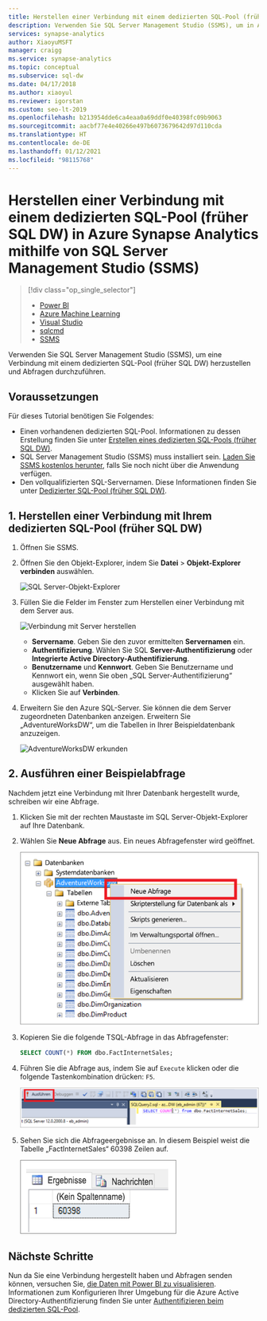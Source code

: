 ```yaml
---
title: Herstellen einer Verbindung mit einem dedizierten SQL-Pool (früher SQL DW) mit SSMS
description: Verwenden Sie SQL Server Management Studio (SSMS), um in Azure Synapse Analytics eine Verbindung mit einem dedizierten SQL-Pool (früher SQL DW) herzustellen und Abfragen durchzuführen.
services: synapse-analytics
author: XiaoyuMSFT
manager: craigg
ms.service: synapse-analytics
ms.topic: conceptual
ms.subservice: sql-dw
ms.date: 04/17/2018
ms.author: xiaoyul
ms.reviewer: igorstan
ms.custom: seo-lt-2019
ms.openlocfilehash: b213954dde6ca4eaa0a69ddf0e40398fc09b9063
ms.sourcegitcommit: aacbf77e4e40266e497b6073679642d97d110cda
ms.translationtype: HT
ms.contentlocale: de-DE
ms.lasthandoff: 01/12/2021
ms.locfileid: "98115768"
---
```

# <a name="connect-to-a-dedicated-sql-pool-formerly-sql-dw-in-azure-synapse-analytics-with-sql-server-management-studio-ssms"></a>Herstellen einer Verbindung mit einem dedizierten SQL-Pool (früher SQL DW) in Azure Synapse Analytics mithilfe von SQL Server Management Studio (SSMS)

> [!div class="op_single_selector"]
>
> * [Power BI](/power-bi/connect-data/service-azure-sql-data-warehouse-with-direct-connect)
> * [Azure Machine Learning](sql-data-warehouse-get-started-analyze-with-azure-machine-learning.md)
> * [Visual Studio](sql-data-warehouse-query-visual-studio.md)
> * [sqlcmd](sql-data-warehouse-get-started-connect-sqlcmd.md)
> * [SSMS](sql-data-warehouse-query-ssms.md)

Verwenden Sie SQL Server Management Studio (SSMS), um eine Verbindung mit einem dedizierten SQL-Pool (früher SQL DW) herzustellen und Abfragen durchzuführen.

## <a name="prerequisites"></a>Voraussetzungen

Für dieses Tutorial benötigen Sie Folgendes:

* Einen vorhandenen dedizierten SQL-Pool. Informationen zu dessen Erstellung finden Sie unter [Erstellen eines dedizierten SQL-Pools (früher SQL DW)](create-data-warehouse-portal.md).
* SQL Server Management Studio (SSMS) muss installiert sein. [Laden Sie SSMS kostenlos herunter](/sql/ssms/download-sql-server-management-studio-ssms?toc=/azure/synapse-analytics/sql-data-warehouse/toc.json&bc=/azure/synapse-analytics/sql-data-warehouse/breadcrumb/toc.json&view=azure-sqldw-latest), falls Sie noch nicht über die Anwendung verfügen.
* Den vollqualifizierten SQL-Servernamen. Diese Informationen finden Sie unter [Dedizierter SQL-Pool (früher SQL DW)](sql-data-warehouse-connect-overview.md).

## <a name="1-connect-to-your-dedicated-sql-pool-formerly-sql-dw"></a>1. Herstellen einer Verbindung mit Ihrem dedizierten SQL-Pool (früher SQL DW)

1. Öffnen Sie SSMS.
2. Öffnen Sie den Objekt-Explorer, indem Sie **Datei**  > **Objekt-Explorer verbinden** auswählen.

    ![SQL Server-Objekt-Explorer](./media/sql-data-warehouse-query-ssms/connect-object-explorer.png)
3. Füllen Sie die Felder im Fenster zum Herstellen einer Verbindung mit dem Server aus.

   ![Verbindung mit Server herstellen](./media/sql-data-warehouse-query-ssms/connect-object-explorer1.png)

   * **Servername**. Geben Sie den zuvor ermittelten **Servernamen** ein.
   * **Authentifizierung**. Wählen Sie SQL **Server-Authentifizierung** oder **Integrierte Active Directory-Authentifizierung**.
   * **Benutzername** und **Kennwort**. Geben Sie Benutzername und Kennwort ein, wenn Sie oben „SQL Server-Authentifizierung“ ausgewählt haben.
   * Klicken Sie auf **Verbinden**.
4. Erweitern Sie den Azure SQL-Server. Sie können die dem Server zugeordneten Datenbanken anzeigen. Erweitern Sie „AdventureWorksDW“, um die Tabellen in Ihrer Beispieldatenbank anzuzeigen.

   ![AdventureWorksDW erkunden](./media/sql-data-warehouse-query-ssms/explore-tables.png)

## <a name="2-run-a-sample-query"></a>2. Ausführen einer Beispielabfrage

Nachdem jetzt eine Verbindung mit Ihrer Datenbank hergestellt wurde, schreiben wir eine Abfrage.

1. Klicken Sie mit der rechten Maustaste im SQL Server-Objekt-Explorer auf Ihre Datenbank.
2. Wählen Sie **Neue Abfrage** aus. Ein neues Abfragefenster wird geöffnet.

   ![Neue Abfrage](./media/sql-data-warehouse-query-ssms/new-query.png)
3. Kopieren Sie die folgende TSQL-Abfrage in das Abfragefenster:

   ```sql
   SELECT COUNT(*) FROM dbo.FactInternetSales;
   ```

4. Führen Sie die Abfrage aus, indem Sie auf `Execute` klicken oder die folgende Tastenkombination drücken: `F5`.

   ![Abfrage ausführen](./media/sql-data-warehouse-query-ssms/execute-query.png)
5. Sehen Sie sich die Abfrageergebnisse an. In diesem Beispiel weist die Tabelle „FactInternetSales“ 60398 Zeilen auf.

   ![Abfrageergebnisse](./media/sql-data-warehouse-query-ssms/results.png)

## <a name="next-steps"></a>Nächste Schritte

Nun da Sie eine Verbindung hergestellt haben und Abfragen senden können, versuchen Sie, [die Daten mit Power BI zu visualisieren](/power-bi/connect-data/service-azure-sql-data-warehouse-with-direct-connect). Informationen zum Konfigurieren Ihrer Umgebung für die Azure Active Directory-Authentifizierung finden Sie unter [Authentifizieren beim dedizierten SQL-Pool](sql-data-warehouse-authentication.md).